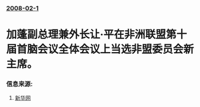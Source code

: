 ### [2008-02-1](/news/2008/02/1/index.md)

##### 
# 加蓬副总理兼外长让·平在非洲联盟第十届首脑会议全体会议上当选非盟委员会新主席。




### 信息来源:

1. [新华网](http://news.xinhuanet.com/newscenter/2008-02/02/content_7549292.htm)
